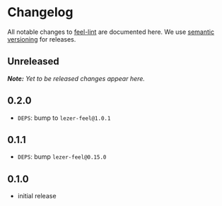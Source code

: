 # Changelog

All notable changes to [feel-lint](https://github.com/bpmn-io/feel-lint) are documented here. We use [semantic versioning](http://semver.org/) for releases.

## Unreleased

___Note:__ Yet to be released changes appear here._

## 0.2.0

* `DEPS`: bump to `lezer-feel@1.0.1`

## 0.1.1

* `DEPS`: bump `lezer-feel@0.15.0`

## 0.1.0

* initial release